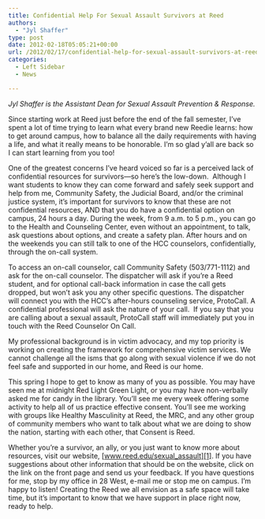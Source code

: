 ```yaml
---
title: Confidential Help For Sexual Assault Survivors at Reed
authors: 
  - "Jyl Shaffer"
type: post
date: 2012-02-18T05:05:21+00:00
url: /2012/02/17/confidential-help-for-sexual-assault-survivors-at-reed/
categories:
  - Left Sidebar
  - News

---
```

_Jyl Shaffer is the Assistant Dean for Sexual Assault Prevention & Response._

Since starting work at Reed just before the end of the fall semester, I’ve spent a lot of time trying to learn what every brand new Reedie learns: how to get around campus, how to balance all the daily requirements with having a life, and what it really means to be honorable. I’m so glad y’all are back so I can start learning from you too!

One of the greatest concerns I’ve heard voiced so far is a perceived lack of confidential resources for survivors—so here’s the low-down.  Although I want students to know they can come forward and safely seek support and help from me, Community Safety, the Judicial Board, and/or the criminal justice system, it’s important for survivors to know that these are not confidential resources, AND that you do have a confidential option on campus, 24 hours a day. During the week, from 9 a.m. to 5 p.m., you can go to the Health and Counseling Center, even without an appointment, to talk, ask questions about options, and create a safety plan. After hours and on the weekends you can still talk to one of the HCC counselors, confidentially, through the on-call system.

To access an on-call counselor, call Community Safety (503/771-1112) and ask for the on-call counselor. The dispatcher will ask if you’re a Reed student, and for optional call-back information in case the call gets dropped, but won’t ask you any other specific questions. The dispatcher will connect you with the HCC’s after-hours counseling service, ProtoCall. A confidential professional will ask the nature of your call.  If you say that you are calling about a sexual assault, ProtoCall staff will immediately put you in touch with the Reed Counselor On Call.

My professional background is in victim advocacy, and my top priority is working on creating the framework for comprehensive victim services. We cannot challenge all the isms that go along with sexual violence if we do not feel safe and supported in our home, and Reed is our home.

This spring I hope to get to know as many of you as possible. You may have seen me at midnight Red Light Green Light, or you may have non-verbally asked me for candy in the library. You’ll see me every week offering some activity to help all of us practice effective consent. You’ll see me working with groups like Healthy Masculinity at Reed, the MRC, and any other group of community members who want to talk about what we are doing to show the nation, starting with each other, that Consent is Reed.

Whether you’re a survivor, an ally, or you just want to know more about resources, visit our website, [www.reed.edu/sexual_assault][1]. If you have suggestions about other information that should be on the website, click on the link on the front page and send us your feedback. If you have questions for me, stop by my office in 28 West, e-mail me or stop me on campus. I’m happy to listen! Creating the Reed we all envision as a safe space will take time, but it’s important to know that we have support in place right now, ready to help.

 [1]: http://www.reed.edu/sexual_assault